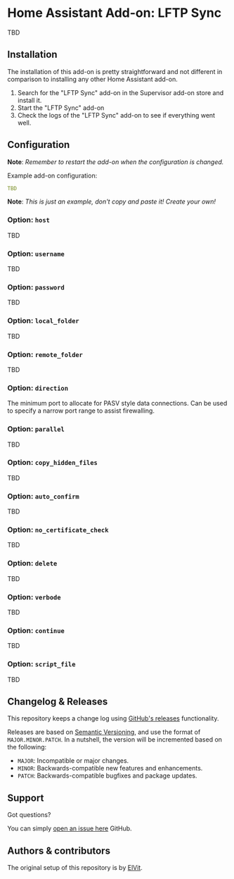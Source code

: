# Home Assistant Add-on: LFTP Sync

TBD

## Installation

The installation of this add-on is pretty straightforward and not different in
comparison to installing any other Home Assistant add-on.

1. Search for the "LFTP Sync" add-on in the Supervisor add-on store and install it.
1. Start the "LFTP Sync" add-on
1. Check the logs of the "LFTP Sync" add-on to see if everything went well.

## Configuration

**Note**: _Remember to restart the add-on when the configuration is changed._

Example add-on configuration:

```yaml
TBD
```

**Note**: _This is just an example, don't copy and paste it! Create your own!_

### Option: `host`

TBD

### Option: `username`

TBD

### Option: `password`

TBD

### Option: `local_folder`

TBD

### Option: `remote_folder`

TBD

### Option: `direction`

The minimum port to allocate for PASV style data connections. Can be used to
specify a narrow port range to assist firewalling.

### Option: `parallel`

TBD

### Option: `copy_hidden_files`

TBD

### Option: `auto_confirm`

TBD

### Option: `no_certificate_check`

TBD

### Option: `delete`

TBD

### Option: `verbode`

TBD

### Option: `continue`

TBD

### Option: `script_file`

TBD

## Changelog & Releases

This repository keeps a change log using [GitHub's releases][releases]
functionality.

Releases are based on [Semantic Versioning][semver], and use the format
of `MAJOR.MINOR.PATCH`. In a nutshell, the version will be incremented
based on the following:

- `MAJOR`: Incompatible or major changes.
- `MINOR`: Backwards-compatible new features and enhancements.
- `PATCH`: Backwards-compatible bugfixes and package updates.

## Support

Got questions?

You can simply [open an issue here][issue] GitHub.

## Authors & contributors

The original setup of this repository is by [ElVit][elvit].


[lftp]: https://lftp.yar.ru/
[elvit]: https://github.com/elvit
[issue]: https://github.com/elvit/hassio-addons/addon-lftp/issues
[releases]: https://github.com/elvit/hassio-addons/addon-lftp/releases
[semver]: http://semver.org/spec/v2.0.0.htm
